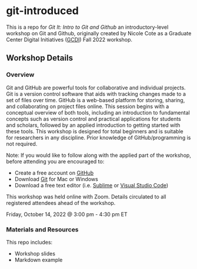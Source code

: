 # git-introduced

This is a repo for *Git It: Intro to Git and Github* an introductory-level workshop on Git and Github, originally created by Nicole Cote as a Graduate Center Digital Initiatives ([GCDI](https://gcdi.commons.gc.cuny.edu/)) Fall 2022 workshop.

## Workshop Details

### Overview
Git and GitHub are powerful tools for collaborative and individual projects. Git is a version control software that aids with tracking changes made to a set of files over time. GitHub is a web-based platform for storing, sharing, and collaborating on project files online. This session begins with a conceptual overview of both tools, including an introduction to fundamental concepts such as version control and practical applications for students and scholars, followed by an applied introduction to getting started with these tools. This workshop is designed for total beginners and is suitable for researchers in any discipline. Prior knowledge of GitHub/programming is not required. 

Note: If you would like to follow along with the applied part of the workshop, before attending you are encouraged to: 
- Create a free account on [GitHub](https://github.com/)
- Download [Git](https://git-scm.com/downloads) for Mac or Windows
- Download a free text editor (i.e. [Sublime](https://www.sublimetext.com/) or [Visual Studio Code](https://code.visualstudio.com/)) 

This workshop was held online with Zoom. Details circulated to all registered attendees ahead of the workshop. 

Friday, October 14, 2022 @ 3:00 pm - 4:30 pm ET

### Materials and Resources

This repo includes:
- Workshop slides
- Markdown example




